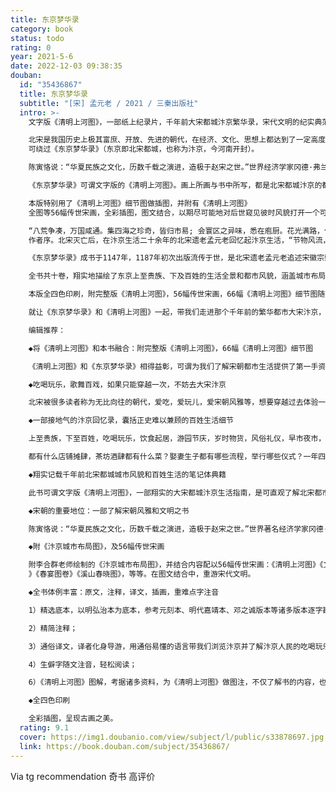 ```yaml
---
title: 东京梦华录
category: book
status: todo
rating: 0
year: 2021-5-6
date: 2022-12-03 09:38:35
douban:
  id: "35436867"
  title: 东京梦华录
  subtitle: "[宋] 孟元老 / 2021 / 三秦出版社"
  intro: >-
    文字版《清明上河图》，一部纸上纪录片，千年前大宋都城汴京繁华录，宋代文明的纪实典范，翔实的汴京旅游指南。如果拥有一次穿越的机会，不妨去大宋汴京看看。

    北宋是我国历史上极其富庶、开放、先进的朝代，在经济、文化、思想上都达到了一定高度。要想了解中国宋代都市文明，便不
    可绕过《东京梦华录》（东京即北宋都城，也称为汴京，今河南开封）。

    陈寅恪说：“华夏民族之文化，历数千载之演进，造极于赵宋之世。”世界经济学家冈德·弗兰克亦说：“11世纪和12世纪的宋代，中国无疑是世界上经济最先进的地区。”

    《东京梦华录》可谓文字版的《清明上河图》。画上所画与书中所写，都是北宋都城汴京的都市风貌和百姓生活。一书一画，可以说对后世可直观地了解北宋都城盛况提供了第一手资料。

    本版特别用了《清明上河图》细节图做插图，并附有《清明上河图》
    全图等56幅传世宋画，全彩插图，图文结合，以期尽可能地对后世窥见彼时风貌打开一个可供想象的窗口。

    “八荒争凑，万国咸通。集四海之珍奇，皆归市易; 会寰区之异味，悉在庖厨。花光满路，何限春游 ;箫鼓喧空，几家夜宴。”这段描述便选自《东京梦华录》
    作者序。北宋灭亡后，在汴京生活二十余年的北宋遗老孟元老回忆起汴京生活，“节物风流，人情和美”，恐时间日久，后世说之失于事实，于是，梳理记忆中的汴京风貌和百姓生活书写成《东京梦华录》，以期后世之人“开卷得睹当时之盛”。

    《东京梦华录》成书于1147年，1187年初次出版流传于世，是北宋遗老孟元老追述宋徽宗崇宁到宣和（1102-1125）年间，北宋都城东京的笔记体著作。

    全书共十卷，翔实地描绘了东京上至贵族、下及百姓的生活全景和都市风貌，涵盖城市布局、河道街巷、店铺摊肆、饮食起居、吃喝玩乐、岁时物货、典章制度、风俗礼仪等，事无巨细，无所不包，是迄今唯一一部全面记载北宋汴京的浮世绘和风情画，与张择端的《清明上河图》相得益彰，堪称文字版的《清明上河图》。对后世研究宋代城市布局、建筑、交通、百业、民俗、货物、饮食、岁时、地理乃至气象等，都有很高的价值。

    本版全四色印刷，附完整版《清明上河图》，56幅传世宋画，66幅《清明上河图》细节图随文注解，兼注释、译文，重难点字注音，以明弘治本为底本，参考元刻本、明代嘉靖本、邓之诚版本等诸多版本勘校，以及宋代相关文献，核查勘误，查漏补缺。

    就让《东京梦华录》和《清明上河图》一起，带我们走进那个千年前的繁华都市大宋汴京，感受曾经的繁华盛景，领略彼时的都市文明、市井百象、风雅韵致，以及带给我们的美丽与怅叹。

    编辑推荐：

    ◆将《清明上河图》和本书融合：附完整版《清明上河图》，66幅《清明上河图》细节图

    《清明上河图》和《东京梦华录》相得益彰，可谓为我们了解宋朝都市生活提供了第一手资料。本版附完整版《清明上河图》，并将66幅《清明上河图》细节图随文注解，一书一画，以期为读者打开了解汴京盛景的窗口。

    ◆吃喝玩乐，歌舞百戏，如果只能穿越一次，不妨去大宋汴京

    北宋被很多读者称为无比向往的朝代，爱吃，爱玩儿，爱宋朝风雅等，想要穿越过去体验一番。本书就是大宋都城的生活指南。我们可追随孟元老的笔触，坐客船沿汴河入城，还会经过宛如飞虹的虹桥，入城后，可到客店“久住曹二家”安顿，然后去侧旁理发修面的小铺理发修面，待收拾清爽，沿街游览，渴了在街边可买点香饮子喝，然后去孙羊正店体验大酒店的热闹，点一份鹅鸭排蒸、荔枝腰子就酒喝，要是喝多了酒怕伤胃，就到赵太丞家买一份治酒所伤真方集香丸；怕有酒气，就去陈家买一块沉檀楝香增增香味，想解闷再到勾栏瓦肆听李师师唱曲，说不定还能碰上大词人晏几道和秦观。累了可以坐轿子，或者骑骑马坐坐驴车。夜晚来了不要怕，夜市也开始了，热闹非凡，玩到太晚没关系，夜市结束，早市又开始了。如果正好碰上是元宵，歌舞百戏一定让你大饱眼福；如果到了除夕，也好，可到皇宫看看驱鬼逐疫的大傩仪。然后，新年一年开始了，又可以准备春天到来的游春了。

    ◆一部接地气的汴京回忆录，囊括正史难以兼顾的百姓生活细节

    上至贵族，下至百姓，吃喝玩乐，饮食起居，游园节庆，岁时物货，风俗礼仪，早市夜市，搬载杂卖，等等，孟元老以白描的记述，带我们深入了解彼时百姓的生活细节和生活万象。

    都有什么店铺摊肆，茶坊酒肆都有什么菜？娶妻生子都有哪些流程，举行哪些仪式？一年四季各个节日，大家都举行什么活动？都吃什么特殊食物？勾栏瓦肆里，都有哪些令人惊叹的表演？春天来时，都有哪些园子可以赏花？赏花时大家都做什么？等等，不管是想要了解彼时的百姓生活状态，还是想要写宋朝相关的影视剧剧本、小说等，这本书都可以提供丰富的细节。

    ◆翔实记载千年前北宋都城城市风貌和百姓生活的笔记体典籍

    此书可谓文字版《清明上河图》，一部翔实的大宋都城汴京生活指南，是可直观了解北宋都市文明的一面镜子。翔实记载了北宋都城东京上至贵族下至百姓，一年四季的生活景象：城市布局、河道街巷、店铺摊位、四季民俗、吃喝玩乐、娱乐节庆、岁时物货、典章制度、衣帽服饰、游园观景，等等，事无巨细，一部书带我们可全面、立体、感受千年前的都市风貌和百姓生活。

    ◆宋朝的重要地位：一部了解宋朝风雅和文明之书

    陈寅恪说：“华夏民族之文化，历数千载之演进，造极于赵宋之世。”世界著名经济学家冈德·弗兰克亦说：“11世纪和12世纪的宋代，中国无疑是世界上经济最先进的地区。”北宋是我国历史上极其富庶、开放、先进的朝代，在经济、文化、思想上均达到一定高度。要了解中国古代文明，北宋是不可绕过的朝代。

    ◆附《汴京城市布局图》，及56幅传世宋画

    附李合群老师绘制的《汴京城市布局图》，并结合内容配以56幅传世宋画：《清明上河图》《文会图》《千里江山图》《冬日婴戏图》《花篮图》《群鱼戏瓣图卷》《五马图》《歌乐图》《骷髅幻戏图》《瑞鹤图》《货郎图》《蚕织图》《妆靓仕女图
    》《春宴图卷》《溪山春晓图》，等等。在图文结合中，重游宋代文明。

    ◆全书体例丰富：原文，注释，译文，插画，重难点字注音

    1）精选底本，以明弘治本为底本，参考元刻本、明代嘉靖本、邓之诚版本等诸多版本逐字勘校，以及大量宋代相关文献，核查勘误，查漏补缺；

    2）精简注释；

    3）通俗译文，译者化身导游，用通俗易懂的语言带我们浏览汴京并了解汴京人民的吃喝玩乐、风俗礼仪、娱乐庆典等；

    4）生僻字随文注音，轻松阅读；

    6）《清明上河图》图解，考据诸多资料，为《清明上河图》做图注，不仅了解书的内容，也能了解《清明上河图》中的丰富细节；

    ◆全四色印刷

    全彩插图，呈现古画之美。
  rating: 9.1
  cover: https://img1.doubanio.com/view/subject/l/public/s33878697.jpg
  link: https://book.douban.com/subject/35436867/
---
```


Via tg recommendation 奇书 高评价